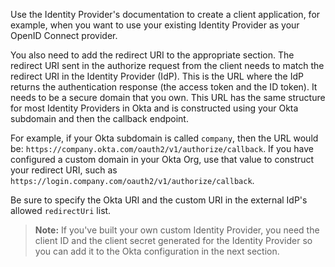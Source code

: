 Use the Identity Provider's documentation to create a client application, for example, when you want to use your existing Identity Provider as your OpenID Connect provider.

You also need to add the redirect URI to the appropriate section. The redirect URI sent in the authorize request from the client needs to match the redirect URI in the Identity Provider (IdP). This is the URL where the IdP returns the authentication response (the access token and the ID token). It needs to be a secure domain that you own. This URL has the same structure for most Identity Providers in Okta and is constructed using your Okta subdomain and then the callback endpoint.

For example, if your Okta subdomain is called `company`, then the URL would be: `https://company.okta.com/oauth2/v1/authorize/callback`. If you have configured a custom domain in your Okta Org, use that value to construct your redirect URI, such as `https://login.company.com/oauth2/v1/authorize/callback`.

Be sure to specify the Okta URI and the custom URI in the external IdP's allowed `redirectUri` list.

> **Note:** If you've built your own custom Identity Provider, you need the client ID and the client secret generated for the Identity Provider so you can add it to the Okta configuration in the next section.